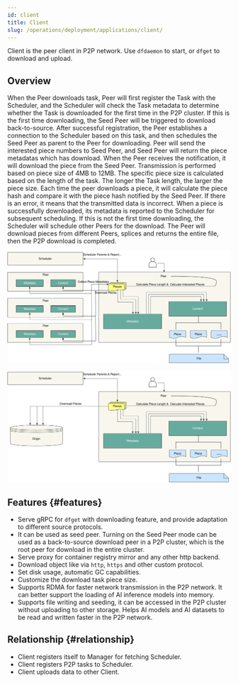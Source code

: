 ```yaml
---
id: client
title: Client
slug: /operations/deployment/applications/client/
---
```


Client is the peer client in P2P network. Use `dfdaemon` to start, or `dfget` to download and upload.

## Overview

When the Peer downloads task, Peer will first register the Task with the Scheduler,
and the Scheduler will check the Task metadata to determine whether the
Task is downloaded for the first time in the P2P cluster.
If this is the first time downloading, the Seed Peer will be triggered to download back-to-source.
After successful registration, the Peer establishes a connection to the Scheduler based on this task,
and then schedules the Seed Peer as parent to the Peer for downloading.
Peer will send the interested piece numbers to Seed Peer, and Seed Peer will return the piece metadatas which has download.
When the Peer receives the notification, it will download the piece from the Seed Peer.
Transmission is performed based on piece size of 4MB to 12MB.
The specific piece size is calculated based on the length of the task. The longer the Task length, the larger the piece size.
Each time the peer downloads a piece,
it will calculate the piece hash and compare it with the piece hash notified by the Seed Peer.
If there is an error, it means that the transmitted data is incorrect. When a piece is successfully downloaded,
its metadata is reported to the Scheduler for subsequent scheduling. If this is not the first time downloading,
the Scheduler will schedule other Peers for the download. The Peer will download pieces from different Peers,
splices and returns the entire file, then the P2P download is completed.

![client-back-to-source-download](../../../resource/operations/deployment/applications/client/client-back-to-source-download.svg)

![client-download](../../../resource/operations/deployment/applications/client/client-download.svg)

## Features {#features}

- Serve gRPC for `dfget` with downloading feature,
  and provide adaptation to different source protocols.
- It can be used as seed peer. Turning on the Seed Peer mode can be used as
  a back-to-source download peer in a P2P cluster,
  which is the root peer for download in the entire cluster.
- Serve proxy for container registry mirror and any other http backend.
- Download object like via `http`, `https` and other custom protocol.
- Set disk usage, automatic GC capabilities.
- Customize the download task piece size.
- Supports RDMA for faster network transmission in the P2P network.
  It can better support the loading of AI inference models into memory.
- Supports file writing and seeding, it can be accessed in the P2P cluster without uploading to other storage.
  Helps AI models and AI datasets to be read and written faster in the P2P network.

## Relationship {#relationship}

- Client registers itself to Manager for fetching Scheduler.
- Client registers P2P tasks to Scheduler.
- Client uploads data to other Client.
